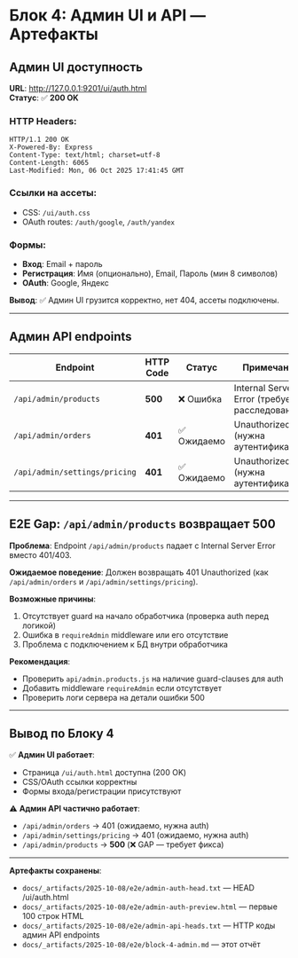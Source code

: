 # Блок 4: Админ UI и API — Артефакты

## Админ UI доступность

**URL**: http://127.0.0.1:9201/ui/auth.html  
**Статус**: ✅ **200 OK**

### HTTP Headers:
```
HTTP/1.1 200 OK
X-Powered-By: Express
Content-Type: text/html; charset=utf-8
Content-Length: 6065
Last-Modified: Mon, 06 Oct 2025 17:41:45 GMT
```

### Ссылки на ассеты:
- CSS: `/ui/auth.css`
- OAuth routes: `/auth/google`, `/auth/yandex`

### Формы:
- **Вход**: Email + пароль
- **Регистрация**: Имя (опционально), Email, Пароль (мин 8 символов)
- **OAuth**: Google, Яндекс

**Вывод**: ✅ Админ UI грузится корректно, нет 404, ассеты подключены.

---

## Админ API endpoints

| Endpoint | HTTP Code | Статус | Примечание |
|----------|-----------|--------|------------|
| `/api/admin/products` | **500** | ❌ Ошибка | Internal Server Error (требует расследования) |
| `/api/admin/orders` | **401** | ✅ Ожидаемо | Unauthorized (нужна аутентификация) |
| `/api/admin/settings/pricing` | **401** | ✅ Ожидаемо | Unauthorized (нужна аутентификация) |

---

## E2E Gap: `/api/admin/products` возвращает 500

**Проблема**: Endpoint `/api/admin/products` падает с Internal Server Error вместо 401/403.

**Ожидаемое поведение**: Должен возвращать 401 Unauthorized (как `/api/admin/orders` и `/api/admin/settings/pricing`).

**Возможные причины**:
1. Отсутствует guard на начало обработчика (проверка auth перед логикой)
2. Ошибка в `requireAdmin` middleware или его отсутствие
3. Проблема с подключением к БД внутри обработчика

**Рекомендация**: 
- Проверить `api/admin.products.js` на наличие guard-clauses для auth
- Добавить middleware `requireAdmin` если отсутствует
- Проверить логи сервера на детали ошибки 500

---

## Вывод по Блоку 4

✅ **Админ UI работает**:
- Страница `/ui/auth.html` доступна (200 OK)
- CSS/OAuth ссылки корректны
- Формы входа/регистрации присутствуют

⚠️ **Админ API частично работает**:
- `/api/admin/orders` → 401 (ожидаемо, нужна auth)
- `/api/admin/settings/pricing` → 401 (ожидаемо, нужна auth)
- `/api/admin/products` → **500** (❌ GAP — требует фикса)

---

**Артефакты сохранены**:
- `docs/_artifacts/2025-10-08/e2e/admin-auth-head.txt` — HEAD /ui/auth.html
- `docs/_artifacts/2025-10-08/e2e/admin-auth-preview.html` — первые 100 строк HTML
- `docs/_artifacts/2025-10-08/e2e/admin-api-heads.txt` — HTTP коды админ API endpoints
- `docs/_artifacts/2025-10-08/e2e/block-4-admin.md` — этот отчёт
